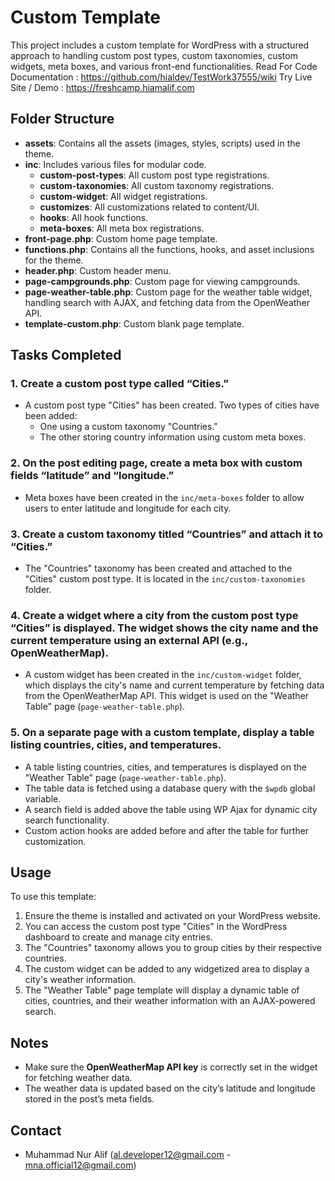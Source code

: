 # Custom Template

This project includes a custom template for WordPress with a structured approach to handling custom post types, custom taxonomies, custom widgets, meta boxes, and various front-end functionalities.
Read For Code Documentation : https://github.com/hialdev/TestWork37555/wiki
Try Live Site / Demo : https://freshcamp.hiamalif.com
## Folder Structure

- **assets**: Contains all the assets (images, styles, scripts) used in the theme.
- **inc**: Includes various files for modular code.
  - **custom-post-types**: All custom post type registrations.
  - **custom-taxonomies**: All custom taxonomy registrations.
  - **custom-widget**: All widget registrations.
  - **customizes**: All customizations related to content/UI.
  - **hooks**: All hook functions.
  - **meta-boxes**: All meta box registrations.
- **front-page.php**: Custom home page template.
- **functions.php**: Contains all the functions, hooks, and asset inclusions for the theme.
- **header.php**: Custom header menu.
- **page-campgrounds.php**: Custom page for viewing campgrounds.
- **page-weather-table.php**: Custom page for the weather table widget, handling search with AJAX, and fetching data from the OpenWeather API.
- **template-custom.php**: Custom blank page template.

## Tasks Completed

### 1. **Create a custom post type called “Cities.”**
   - A custom post type "Cities" has been created. Two types of cities have been added:
     - One using a custom taxonomy "Countries."
     - The other storing country information using custom meta boxes.

### 2. **On the post editing page, create a meta box with custom fields “latitude” and “longitude.”**
   - Meta boxes have been created in the `inc/meta-boxes` folder to allow users to enter latitude and longitude for each city.

### 3. **Create a custom taxonomy titled “Countries” and attach it to “Cities.”**
   - The "Countries" taxonomy has been created and attached to the "Cities" custom post type. It is located in the `inc/custom-taxonomies` folder.

### 4. **Create a widget where a city from the custom post type “Cities” is displayed. The widget shows the city name and the current temperature using an external API (e.g., OpenWeatherMap).**
   - A custom widget has been created in the `inc/custom-widget` folder, which displays the city's name and current temperature by fetching data from the OpenWeatherMap API. This widget is used on the "Weather Table" page (`page-weather-table.php`).

### 5. **On a separate page with a custom template, display a table listing countries, cities, and temperatures.**
   - A table listing countries, cities, and temperatures is displayed on the "Weather Table" page (`page-weather-table.php`).
   - The table data is fetched using a database query with the `$wpdb` global variable.
   - A search field is added above the table using WP Ajax for dynamic city search functionality.
   - Custom action hooks are added before and after the table for further customization.

## Usage

To use this template:

1. Ensure the theme is installed and activated on your WordPress website.
2. You can access the custom post type "Cities" in the WordPress dashboard to create and manage city entries.
3. The "Countries" taxonomy allows you to group cities by their respective countries.
4. The custom widget can be added to any widgetized area to display a city's weather information.
5. The "Weather Table" page template will display a dynamic table of cities, countries, and their weather information with an AJAX-powered search.

## Notes

- Make sure the **OpenWeatherMap API key** is correctly set in the widget for fetching weather data.
- The weather data is updated based on the city’s latitude and longitude stored in the post’s meta fields.

## Contact

- Muhammad Nur Alif (al.developer12@gmail.com - mna.official12@gmail.com)

